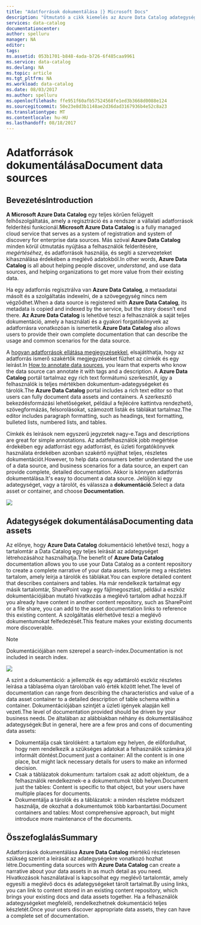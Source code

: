 ```yaml
---
title: "Adatforrások dokumentálása |} Microsoft Docs"
description: "Útmutató a cikk kiemelés az Azure Data Catalog adategységeket dokumentálása."
services: data-catalog
documentationcenter: 
author: spelluru
manager: NA
editor: 
tags: 
ms.assetid: 053b1701-b848-4ada-b726-6f485caa9961
ms.service: data-catalog
ms.devlang: NA
ms.topic: article
ms.tgt_pltfrm: NA
ms.workload: data-catalog
ms.date: 08/03/2017
ms.author: spelluru
ms.openlocfilehash: ffe951f60afb57524568fe1ed3b3668d0088e124
ms.sourcegitcommit: 50e23e8d3b1148ae2d36dad3167936b4e52c8a23
ms.translationtype: MT
ms.contentlocale: hu-HU
ms.lasthandoff: 08/18/2017
---
```

# <a name="document-data-sources"></a><span data-ttu-id="d9165-103">Adatforrások dokumentálása</span><span class="sxs-lookup"><span data-stu-id="d9165-103">Document data sources</span></span>
## <a name="introduction"></a><span data-ttu-id="d9165-104">Bevezetés</span><span class="sxs-lookup"><span data-stu-id="d9165-104">Introduction</span></span>
<span data-ttu-id="d9165-105">**A Microsoft Azure Data Catalog** egy teljes körűen felügyelt felhőszolgáltatás, amely a regisztráció és a rendszer a vállalati adatforrások felderítési funkcionál.</span><span class="sxs-lookup"><span data-stu-id="d9165-105">**Microsoft Azure Data Catalog** is a fully managed cloud service that serves as a system of registration and system of discovery for enterprise data sources.</span></span> <span data-ttu-id="d9165-106">Más szóval **Azure Data Catalog** minden körül útmutatás nyújtása a felhasználók felderítésére, *megértéséhez*, és adatforrások használja, és segíti a szervezeteket kihasználása érdekében a meglévő adatokból.</span><span class="sxs-lookup"><span data-stu-id="d9165-106">In other words, **Azure Data Catalog** is all about helping people discover, *understand*, and use data sources, and helping organizations to get more value from their existing data.</span></span>

<span data-ttu-id="d9165-107">Ha egy adatforrás regisztrálva van **Azure Data Catalog**, a metaadatai másolt és a szolgáltatás indexelni, de a szövegegység nincs nem végződhet.</span><span class="sxs-lookup"><span data-stu-id="d9165-107">When a data source is registered with **Azure Data Catalog**, its metadata is copied and indexed by the service, but the story doesn’t end there.</span></span> <span data-ttu-id="d9165-108">**Az Azure Data Catalog** is lehetővé teszi a felhasználók a saját teljes dokumentáció, amely a használati és a gyakori forgatókönyvek az adatforrásra vonatkozóan is ismertetik.</span><span class="sxs-lookup"><span data-stu-id="d9165-108">**Azure Data Catalog** also allows users to provide their own complete documentation that can describe the usage and common scenarios for the data source.</span></span>

<span data-ttu-id="d9165-109">A [hogyan adatforrások ellátása megjegyzésekkel](data-catalog-how-to-annotate.md), elsajátíthatja, hogy az adatforrás ismerő szakértők megjegyzéseket fűzhet az címkék és egy leírást.</span><span class="sxs-lookup"><span data-stu-id="d9165-109">In [How to annotate data sources](data-catalog-how-to-annotate.md), you learn that experts who know the data source can annotate it with tags and a description.</span></span> <span data-ttu-id="d9165-110">A **Azure Data Catalog** portál tartalmaz egy rich text formátumú szerkesztőt, így a felhasználók is teljes mértékben dokumentum-adategységeket és tárolók.</span><span class="sxs-lookup"><span data-stu-id="d9165-110">The **Azure Data Catalog** portal includes a rich text editor so that users can fully document data assets and containers.</span></span> <span data-ttu-id="d9165-111">A szerkesztő bekezdésformázási lehetőségeket, például a fejlécére kattintva rendezhető, szövegformázás, felsorolásokat, számozott listák és táblákat tartalmaz.</span><span class="sxs-lookup"><span data-stu-id="d9165-111">The editor includes paragraph formatting, such as headings, text formatting, bulleted lists, numbered lists, and tables.</span></span>

<span data-ttu-id="d9165-112">Címkék és leírások nem egyszerű jegyzetek nagy-e.</span><span class="sxs-lookup"><span data-stu-id="d9165-112">Tags and descriptions are great for simple annotations.</span></span> <span data-ttu-id="d9165-113">Az adatfelhasználók jobb megértése érdekében egy adatforrást egy adatforrást, és üzleti forgatókönyvek használata érdekében azonban szakértő nyújthat teljes, részletes dokumentációt.</span><span class="sxs-lookup"><span data-stu-id="d9165-113">However, to help data consumers better understand the use of a data source, and business scenarios for a data source, an expert can provide complete, detailed documentation.</span></span> <span data-ttu-id="d9165-114">Akkor is könnyen adatforrás dokumentálása.</span><span class="sxs-lookup"><span data-stu-id="d9165-114">It's easy to document a data source.</span></span> <span data-ttu-id="d9165-115">Jelöljön ki egy adategységet, vagy a tárolót, és válassza a **dokumentáció**.</span><span class="sxs-lookup"><span data-stu-id="d9165-115">Select a data asset or container, and choose **Documentation**.</span></span>

![](media/data-catalog-documentation/data-catalog-documentation.png)

## <a name="documenting-data-assets"></a><span data-ttu-id="d9165-116">Adategységek dokumentálása</span><span class="sxs-lookup"><span data-stu-id="d9165-116">Documenting data assets</span></span>
<span data-ttu-id="d9165-117">Az előnye, hogy **Azure Data Catalog** dokumentáció lehetővé teszi, hogy a tartalomtár a Data Catalog egy teljes leírását az adategységet létrehozásához használhatja.</span><span class="sxs-lookup"><span data-stu-id="d9165-117">The benefit of **Azure Data Catalog** documentation allows you to use your Data Catalog as a content repository to create a complete narrative of your data assets.</span></span> <span data-ttu-id="d9165-118">Ismerje meg a részletes tartalom, amely leírja a tárolók és táblákat.</span><span class="sxs-lookup"><span data-stu-id="d9165-118">You can explore detailed content that describes containers and tables.</span></span> <span data-ttu-id="d9165-119">Ha már rendelkezik tartalmat egy másik tartalomtár, SharePoint vagy egy fájlmegosztást, például a eszköz dokumentációjában mutató hivatkozás a meglévő tartalom adhat hozzá.</span><span class="sxs-lookup"><span data-stu-id="d9165-119">If you already have content in another content repository, such as SharePoint or a file share, you can add to the asset documentation links to reference this existing content.</span></span> <span data-ttu-id="d9165-120">A szolgáltatás elérhetővé teszi a meglévő dokumentumokat felfedezését.</span><span class="sxs-lookup"><span data-stu-id="d9165-120">This feature makes your existing documents more discoverable.</span></span>

> [!NOTE]
> <span data-ttu-id="d9165-121">Dokumentációjában nem szerepel a search-index.</span><span class="sxs-lookup"><span data-stu-id="d9165-121">Documentation is not included in search index.</span></span>
>
>

![](media/data-catalog-documentation/data-catalog-documentation2.png)

<span data-ttu-id="d9165-122">A szint a dokumentáció: a jellemzők és egy adattároló eszköz részletes leírása a táblaséma olyan tárolóban való érték között lehet.</span><span class="sxs-lookup"><span data-stu-id="d9165-122">The level of documentation can range from describing the characteristics and value of a data asset container to a detailed description of table schema within a container.</span></span> <span data-ttu-id="d9165-123">Dokumentációjában szintjét a üzleti igények alapján kell vezeti.</span><span class="sxs-lookup"><span data-stu-id="d9165-123">The level of documentation provided should be driven by your business needs.</span></span> <span data-ttu-id="d9165-124">De általában az alábbiakban néhány és dokumentálásához adategységek:</span><span class="sxs-lookup"><span data-stu-id="d9165-124">But in general, here are a few pros and cons of documenting data assets:</span></span>

* <span data-ttu-id="d9165-125">Dokumentálja csak tárolóként: a tartalom egy helyen, de előfordulhat, hogy nem rendelkezik a szükséges adatokat a felhasználók számára jól informált döntést.</span><span class="sxs-lookup"><span data-stu-id="d9165-125">Document just a container: All the content is in one place, but might lack necessary details for users to make an informed decision.</span></span>
* <span data-ttu-id="d9165-126">Csak a táblázatok dokumentum: tartalom csak az adott objektum, de a felhasználók rendelkeznek-e a dokumentumok több helyen.</span><span class="sxs-lookup"><span data-stu-id="d9165-126">Document just the tables: Content is specific to that object, but your users have multiple places for documents.</span></span>
* <span data-ttu-id="d9165-127">Dokumentálja a tárolók és a táblázatok: a minden részletre módszert használja, de okozhat a dokumentumok több karbantartási.</span><span class="sxs-lookup"><span data-stu-id="d9165-127">Document containers and tables: Most comprehensive approach, but might introduce more maintenance of the documents.</span></span>

## <a name="summary"></a><span data-ttu-id="d9165-128">Összefoglalás</span><span class="sxs-lookup"><span data-stu-id="d9165-128">Summary</span></span>
<span data-ttu-id="d9165-129">Adatforrások dokumentálása **Azure Data Catalog** mértékű részletesen szükség szerint a leírását az adategységekre vonatkozó hozhat létre.</span><span class="sxs-lookup"><span data-stu-id="d9165-129">Documenting data sources with **Azure Data Catalog** can create a narrative about your data assets in as much detail as you need.</span></span>  <span data-ttu-id="d9165-130">Hivatkozások használatával is kapcsolhat egy meglévő tartalomtár, amely egyesíti a meglévő docs és adategységeket tárolt tartalmat.</span><span class="sxs-lookup"><span data-stu-id="d9165-130">By using links, you can link to content stored in an existing content repository, which brings your existing docs and data assets together.</span></span> <span data-ttu-id="d9165-131">Ha a felhasználók adategységeket megfelelő, rendelkezhetnek dokumentáció teljes készletét.</span><span class="sxs-lookup"><span data-stu-id="d9165-131">Once your users discover appropriate data assets, they can have a complete set of documentation.</span></span>
